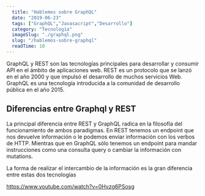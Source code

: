 ```yaml
---
  title: "Hablemos sobre GraphQL"
  date: "2019-06-23"
  tags: ["GraphQL","Javasacript","Desarrollo"]
  category: "Tecnología"
  imageSlug: "./graphql.png"
  slug: "/hablemos-sobre-graphql"
  readTime: 10
---
```

GraphQL y REST son las tecnologías principales para desarrollar y consumir API en el ámbito de aplicaciones web. REST es un protocolo que se lanzó en el año 2000 y que impulsó el desarrollo de muchos servicios Web. GraphQL es una tecnología introducida a la comunidad de desarrollo pública en el año 2015.

## Diferencias entre Graphql y REST

La principal diferencia entre REST y GraphQL radica en la filosofía del funcionamiento de ambos paradigmas. En REST tenemos un endpoint que nos devuelve información o le podemos enviar información con los verbos de HTTP. Mientras que en GraphQL sólo tenemos un endpoint para mandar instrucciones como una consulta query o cambiar la información con mutations.

La forma de realizar el intercambio de la información es la gran diferencia entre estas dos tecnologías

https://www.youtube.com/watch?v=0Hvzg6PSosg